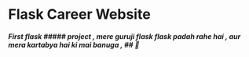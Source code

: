 # Flask Career Website
##### First flask  ##### project , mere guruji flask flask padah rahe hai , aur mera kartabya hai ki mai banuga , ## 🤔
